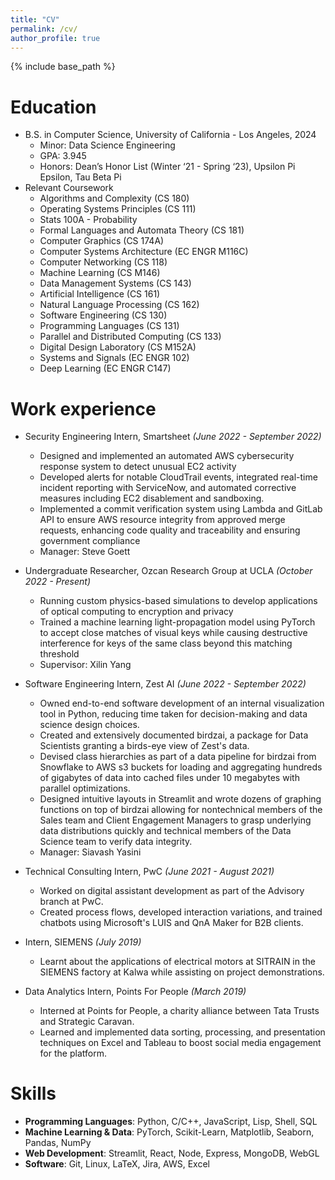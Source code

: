 ```yaml
---
title: "CV"
permalink: /cv/
author_profile: true
---
```


{% include base_path %}

Education
======
* B.S. in Computer Science, University of California - Los Angeles, 2024
    * Minor: Data Science Engineering
    * GPA: 3.945
    * Honors: Dean’s Honor List (Winter ‘21 - Spring ‘23), Upsilon Pi Epsilon, Tau Beta Pi
* Relevant Coursework
    * Algorithms and Complexity (CS 180)
    * Operating Systems Principles (CS 111)
    * Stats 100A - Probability
    * Formal Languages and Automata Theory (CS 181)
    * Computer Graphics (CS 174A)
    * Computer Systems Architecture (EC ENGR M116C)
    * Computer Networking (CS 118)
    * Machine Learning (CS M146)
    * Data Management Systems (CS 143)
    * Artificial Intelligence (CS 161)
    * Natural Language Processing (CS 162)
    * Software Engineering (CS 130)
    * Programming Languages (CS 131)
    * Parallel and Distributed Computing (CS 133)
    * Digital Design Laboratory (CS M152A)
    * Systems and Signals (EC ENGR 102)
    * Deep Learning (EC ENGR C147)
    

Work experience
======

* Security Engineering Intern, Smartsheet _(June 2022 - September 2022)_
  * Designed and implemented an automated AWS cybersecurity response system to detect unusual EC2 activity
  * Developed alerts for notable CloudTrail events, integrated real-time incident reporting with ServiceNow, and automated corrective measures including EC2 disablement and sandboxing.
  * Implemented a commit verification system using Lambda and GitLab API to ensure AWS resource integrity from approved merge requests, enhancing code quality and traceability and ensuring government compliance
  * Manager: Steve Goett

* Undergraduate Researcher, Ozcan Research Group at UCLA _(October 2022 - Present)_
  * Running custom physics-based simulations to develop applications of optical computing to encryption and privacy
  * Trained a machine learning light-propagation model using PyTorch to accept close matches of visual keys while causing
destructive interference for keys of the same class beyond this matching threshold
  * Supervisor: Xilin Yang

* Software Engineering Intern, Zest AI _(June 2022 - September 2022)_
  * Owned end-to-end software development of an internal visualization tool in Python, reducing time taken for decision-making and data science design choices. 
  * Created and extensively documented birdzai, a package for Data Scientists granting a birds-eye view of Zest's data. 
  * Devised class hierarchies as part of a data pipeline for birdzai from Snowflake to AWS s3 buckets for loading and aggregating hundreds of gigabytes of data into cached files under 10 megabytes with parallel optimizations. 
  * Designed intuitive layouts in Streamlit and wrote dozens of graphing functions on top of birdzai allowing for nontechnical members of the Sales team and Client Engagement Managers to grasp underlying data distributions quickly and technical members of the Data Science team to verify data integrity.
  * Manager: Siavash Yasini

* Technical Consulting Intern, PwC _(June 2021 - August 2021)_
  * Worked on digital assistant development as part of the Advisory branch at PwC. 
  * Created process flows, developed interaction variations, and trained chatbots using Microsoft's LUIS and QnA Maker for B2B clients.

* Intern, SIEMENS _(July 2019)_
  * Learnt about the applications of electrical motors at SITRAIN in the SIEMENS factory at Kalwa while assisting on project demonstrations.

* Data Analytics Intern, Points For People _(March 2019)_
  * Interned at Points for People, a charity alliance between Tata Trusts and Strategic Caravan.
  * Learned and implemented data sorting, processing, and presentation techniques on Excel and
  Tableau to boost social media engagement for the platform.
  
Skills
======
* __Programming Languages__: Python, C/C++, JavaScript, Lisp, Shell, SQL
* __Machine Learning & Data__: PyTorch, Scikit-Learn, Matplotlib, Seaborn, Pandas, NumPy
* __Web Development__: Streamlit, React, Node, Express, MongoDB, WebGL
* __Software__: Git, Linux, LaTeX, Jira, AWS, Excel

<!-- Publications
======
  <ul>{% for post in site.publications %}
    {% include archive-single-cv.html %}
  {% endfor %}</ul> -->
  
<!-- Talks
======
  <ul>{% for post in site.talks %}
    {% include archive-single-talk-cv.html %}
  {% endfor %}</ul> -->
  
<!-- Teaching
======
  <ul>{% for post in site.teaching %}
    {% include archive-single-cv.html %}
  {% endfor %}</ul> -->
<!--   
Service and leadership
======
* Currently signed in to 43 different slack teams -->
